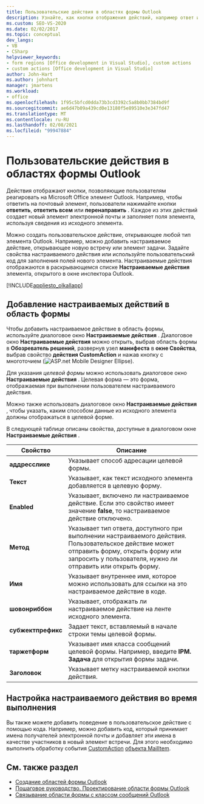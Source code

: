 ```yaml
---
title: Пользовательские действия в областях формы Outlook
description: Узнайте, как кнопки отображения действий, например ответ и ответ, позволяют пользователям реагировать на Microsoft Office элемент Outlook.
ms.custom: SEO-VS-2020
ms.date: 02/02/2017
ms.topic: conceptual
dev_langs:
- VB
- CSharp
helpviewer_keywords:
- form regions [Office development in Visual Studio], custom actions
- custom actions [Office development in Visual Studio]
author: John-Hart
ms.author: johnhart
manager: jmartens
ms.workload:
- office
ms.openlocfilehash: 1f95c5bfcd0dda73b3cd3392c5a8b0bb7384bd9f
ms.sourcegitcommit: ae6d47b09a439cd0e13180f5e89510e3e347fd47
ms.translationtype: MT
ms.contentlocale: ru-RU
ms.lasthandoff: 02/08/2021
ms.locfileid: "99947884"
---
```

# <a name="custom-actions-in-outlook-form-regions"></a>Пользовательские действия в областях формы Outlook
  Действия отображают кнопки, позволяющие пользователям реагировать на Microsoft Office элемент Outlook. Например, чтобы ответить на почтовый элемент, пользователи нажимайте кнопки **ответить**, **ответить всем** или **перенаправить** . Каждое из этих действий создает новый элемент электронной почты и заполняет поля элемента, используя сведения из исходного элемента.

 Можно создать пользовательское действие, открывающее любой тип элемента Outlook. Например, можно добавить настраиваемое действие, открывающее новую встречу или элемент задачи. Задайте свойства настраиваемого действия или используйте пользовательский код для заполнения полей нового элемента. Настраиваемые действия отображаются в раскрывающемся списке **Настраиваемые действия** элемента, открытого в окне инспектора Outlook.

 [!INCLUDE[appliesto_olkallapp](../vsto/includes/appliesto-olkallapp-md.md)]

## <a name="add-custom-actions-to-a-form-region"></a>Добавление настраиваемых действий в область формы
 Чтобы добавить настраиваемое действие в область формы, используйте диалоговое окно **Настраиваемые действия** . Диалоговое окно **Настраиваемые действия** можно открыть, выбрав область формы в **Обозреватель решений**, развернув узел **манифеста** в **окне Свойства**, выбрав свойство **действия CustomAction** и нажав кнопку с многоточием (![ASP.net Mobile Designer Ellipse](../sharepoint/media/mwellipsis.gif "Эллипс конструктора ASP.NET для мобильных устройств")).

 Для указания *целевой формы* можно использовать диалоговое окно **Настраиваемые действия** . Целевая форма — это форма, отображаемая при выполнении пользователем настраиваемого действия.

 Можно также использовать диалоговое окно **Настраиваемые действия** , чтобы указать, каким способом данные из исходного элемента должны отображаться в целевой форме.

 В следующей таблице описаны свойства, доступные в диалоговом окне **Настраиваемые действия** .

|Свойство|Описание|
|--------------|-----------------|
|**аддресслике**|Указывает способ адресации целевой формы.|
|**Текст**|Указывает, как текст исходного элемента добавляется в целевую форму.|
|**Enabled**|Указывает, включено ли настраиваемое действие. Если это свойство имеет значение **false**, то настраиваемое действие отключено.|
|**Метод**|Указывает тип ответа, доступного при выполнении настраиваемого действия. Пользовательское действие может отправить форму, открыть форму или запросить у пользователя, нужно ли отправить или открыть форму.|
|**Имя**|Указывает внутреннее имя, которое можно использовать для ссылки на это настраиваемое действие в коде.|
|**шовонриббон**|Указывает, отображать ли настраиваемое действие на ленте исходного элемента.|
|**субжектпрефикс**|Задает текст, вставляемый в начале строки темы целевой формы.|
|**таржетформ**|Указывает имя класса сообщений целевой формы. Например, введите **IPM. Задача** для открытия формы задачи.|
|**Заголовок**|Указывает метку настраиваемой кнопки действия.|

## <a name="customize-a-custom-action-at-run-time"></a>Настройка настраиваемого действия во время выполнения
 Вы также можете добавить поведение в пользовательское действие с помощью кода. Например, можно добавить код, который принимает имена получателей электронной почты и добавляет эти имена в качестве участников в новый элемент встречи. Для этого необходимо выполнить обработку события [CustomAction](/office/vba/api/Outlook.MailItem.CustomAction) [объекта MailItem](/office/vba/api/Outlook.MailItem).

## <a name="see-also"></a>См. также раздел
- [Создание областей формы Outlook](../vsto/creating-outlook-form-regions.md)
- [Пошаговое руководство. Проектирование области формы Outlook](../vsto/walkthrough-designing-an-outlook-form-region.md)
- [Связывание области формы с классом сообщений Outlook](../vsto/associating-a-form-region-with-an-outlook-message-class.md)
